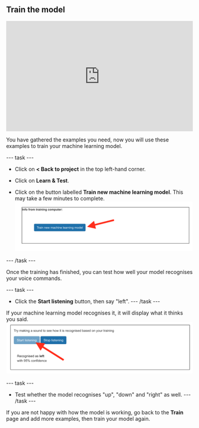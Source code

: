 ## Train the model

<html>
<div style="position: relative; width: 100%; overflow: hidden; padding-top: 56.25%;">
<p><iframe style="position: absolute; top: 0; left: 0; right: 0; width: 100%; height: 100%; border: none;" src="https://www.youtube.com/embed/VGM6HLzLhwk?rel=0&cc_load_policy=1" width="560" height="315" allowfullscreen allow="accelerometer; autoplay; clipboard-write; encrypted-media; gyroscope; picture-in-picture; web-share"></iframe></p>
</div>
</html>

You have gathered the examples you need, now you will use these examples to train your machine learning model.

--- task ---

+ Click on **< Back to project** in the top left-hand corner.

+ Click on **Learn & Test**.

+ Click on the button labelled **Train new machine learning model**. This may take a few minutes to complete.
![Arrow pointing to button saying Train new machine learning model](images/train-new-model.png)

--- /task ---

Once the training has finished, you can test how well your model recognises your voice commands.  

--- task ---

+ Click the **Start listening** button, then say "left". 
--- /task ---

If your machine learning model recognises it, it will display what it thinks you said.
![Arrow pointing to the start listening button](images/test-your-model.png)

--- task ---
+ Test whether the model recognises "up", "down" and "right" as well.
--- /task ---

If you are not happy with how the model is working, go back to the **Train** page and add more examples, then train your model again.




